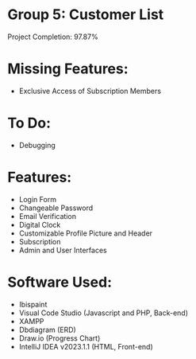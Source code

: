 # Group 5: Customer List

Project Completion: 97.87%
# Missing Features:
- Exclusive Access of Subscription Members

# To Do:
- Debugging

# Features:
- Login Form
- Changeable Password
- Email Verification
- Digital Clock
- Customizable Profile Picture and Header
- Subscription
- Admin and User Interfaces

# Software Used:
- Ibispaint
- Visual Code Studio (Javascript and PHP, Back-end)
- XAMPP
- Dbdiagram (ERD)
- Draw.io (Progress Chart)
- IntelliJ IDEA v2023.1.1 (HTML, Front-end)